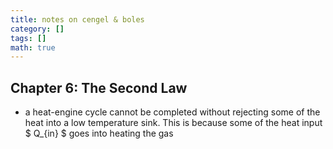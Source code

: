 ```yaml
---
title: notes on cengel & boles
category: []
tags: []
math: true
---
```


## Chapter 6: The Second Law

- a heat-engine cycle cannot be completed without rejecting some of the heat into a low temperature sink. This is because some of the heat input $ Q_{in} $ goes into heating the gas
